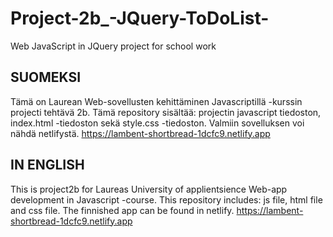 # Project-2b_-JQuery-ToDoList-
Web JavaScript in JQuery project for school work

SUOMEKSI
---------------------------------------------------------------------------------------
Tämä on Laurean Web-sovellusten kehittäminen Javascriptillä -kurssin projecti tehtävä 2b.
	Tämä repository sisältää: projectin javascript tiedoston, index.html -tiedoston 
	sekä style.css -tiedoston. Valmiin sovelluksen voi nähdä netlifystä.
	https://lambent-shortbread-1dcfc9.netlify.app


IN ENGLISH
----------------------------------------------------------------------
This is project2b  for Laureas University of applientsience Web-app development in 
	Javascript -course. This repository includes: js file, html file and css 
	file. The finnished app can be found in netlify.
	https://lambent-shortbread-1dcfc9.netlify.app
